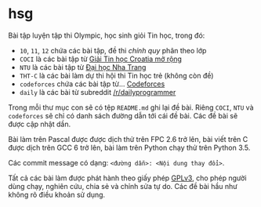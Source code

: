 # hsg

Bài tập luyện tập thi Olympic, học sinh giỏi Tin học, trong đó:

* `10`, `11`, `12` chứa các bài tập, đề thi *chính quy* phân theo lớp
* `COCI` là các bài tập từ 
  [Giải Tin học Croatia mở rộng](http://www.hsin.hr/coci/)
* `NTU` là các bài tập từ [Đại học Nha Trang](http://laptrinh.ntu.edu.vn/)
* `THT-C` là các bài làm dự thi hội thi Tin học trẻ (không còn đề)
* `codeforces` chứa các bài tập từ... [Codeforces](http://codeforces.com/)
* `daily` là các bài từ subreddit
  [/r/dailyprogrammer](https://www.reddit.com/r/dailyprogrammer)

Trong mỗi thư mục con sẽ có tệp `README.md` ghi lại đề bài. Riêng `COCI`, `NTU`
và `codeforces` sẽ chỉ có danh sách đường dẫn tới cái đề bài. Các đề bài sẽ được
cập nhật dần.

Bài làm trên Pascal được được dịch thử trên FPC 2.6 trở lên, bài viết trên C
được dịch trên GCC 6 trở lên, bài làm trên Python chạy thử trên Python 3.5.

Các commit message có dạng: `<đường dẫn>: <Nội dung thay đổi>`.

Tất cả các bài làm được phát hành theo giấy phép [GPLv3](LICENSE), cho phép
người dùng chạy, nghiên cứu, chia sẻ và chỉnh sửa tự do. Các đề bài hầu như
không rõ điều khoản sử dụng.

